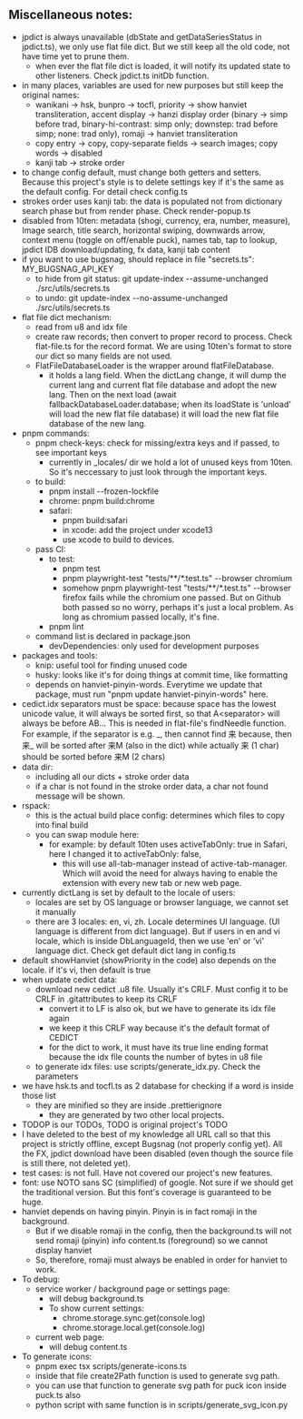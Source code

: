 ## Miscellaneous notes:

- jpdict is always unavailable (dbState and getDataSeriesStatus in jpdict.ts), we only use flat file dict. But we still keep all the old code, not have time yet to prune them.
    - when ever the flat file dict is loaded, it will notify its updated state to other listeners. Check jpdict.ts initDb function.
- in many places, variables are used for new purposes but still keep the original names:
    - wanikani -> hsk, bunpro -> tocfl, priority -> show hanviet transliteration, accent display -> hanzi display order (binary -> simp before trad, binary-hi-contrast: simp only; downstep: trad before simp; none: trad only), romaji -> hanviet transliteration
    - copy entry -> copy, copy-separate fields -> search images; copy words -> disabled
    - kanji tab -> stroke order
- to change config default, must change both getters and setters. Because this project's style is to delete settings key if it's the same as the default config. For detail check config.ts
- strokes order uses kanji tab: the data is populated not from dictionary search phase but from render phase. Check render-popup.ts
- disabled from 10ten: metadata (shogi, currency, era, number, measure), Image search, title search, horizontal swiping, downwards arrow, context menu (toggle on off/enable puck), names tab, tap to lookup, jpdict IDB download/updating, fx data, kanji tab content
- if you want to use bugsnag, should replace in file "secrets.ts": MY_BUGSNAG_API_KEY
    - to hide from git status: git update-index --assume-unchanged ./src/utils/secrets.ts
    - to undo: git update-index --no-assume-unchanged ./src/utils/secrets.ts
- flat file dict mechanism:
    - read from u8 and idx file
    - create raw records; then convert to proper record to process. Check flat-file.ts for the record format. We are using 10ten's format to store our dict so many fields are not used.
    - FlatFileDatabaseLoader is the wrapper around flatFileDatabase.
        - it holds a lang field. When the dictLang change, it will dump the current lang and current flat file database and adopt the new lang. Then on the next load (await fallbackDatabaseLoader.database; when its loadState is 'unload' will load the new flat file database) it will load the new flat file database of the new lang.
- pnpm commands:
    - pnpm check-keys: check for missing/extra keys and if passed, to see important keys
        - currently in _locales/ dir we hold a lot of unused keys from 10ten. So it's neccessary to just look through the important keys.
    - to build:
        - pnpm install --frozen-lockfile
        - chrome: pnpm build:chrome
        - safari:
            - pnpm build:safari
            - in xcode: add the project under xcode13
            - use xcode to build to devices.
    - pass CI:
        - to test:
            - pnpm test
            - pnpm playwright-test "tests/**/*.test.ts" --browser chromium
            - somehow pnpm playwright-test "tests/**/*.test.ts" --browser firefox fails while the chromium one passed. But on Github both passed so no worry, perhaps it's just a local problem. As long as chromium passed locally, it's fine.
        - pnpm lint
    - command list is declared in package.json
        - devDependencies: only used for development purposes
- packages and tools:
    - knip: useful tool for finding unused code
    - husky: looks like it's for doing things at commit time, like formatting
    - depends on hanviet-pinyin-words. Everytime we update that package, must run "pnpm update hanviet-pinyin-words" here.
- cedict.idx separators must be space: because space has the lowest unicode value, it will always be sorted first, so that A\<separator\> will always be before AB... This is needed in flat-file's findNeedle function. For example, if the separator is e.g. _, then cannot find 来 because, then 来\_ will be sorted after 来M (also in the dict) while actually 来 (1 char) should be sorted before 来M (2 chars)
- data dir:
    - including all our dicts + stroke order data
    - if a char is not found in the stroke order data, a char not found message will be shown.
- rspack:
    - this is the actual build place config: determines which files to copy into final build
    - you can swap module here:
        - for example: by default 10ten uses activeTabOnly: true in Safari, here I changed it to activeTabOnly: false,
            - this will use all-tab-manager instead of active-tab-manager. Which will avoid the need for always having to enable the extension with every new tab or new web page.
- currently dictLang is set by default to the locale of users:
    - locales are set by OS language or browser language, we cannot set it manually
    - there are 3 locales: en, vi, zh. Locale determines UI language. (UI language is different from dict language). But if users in en and vi locale, which is inside DbLanguageId, then we use 'en' or 'vi' language dict. Check get default dict lang in config.ts
- default showHanviet (showPriority in the code) also depends on the locale. if it's vi, then default is true
- when update cedict data:
    - download new cedict .u8 file. Usually it's CRLF. Must config it to be CRLF in .gitattributes to keep its CRLF
        - convert it to LF is also ok, but we have to generate its idx file again
        - we keep it this CRLF way because it's the default format of CEDICT
        - for the dict to work, it must have its true line ending format because the idx file counts the number of bytes in u8 file
    - to generate idx files: use scripts/generate_idx.py. Check the parameters
- we have hsk.ts and tocfl.ts as 2 database for checking if a word is inside those list
    - they are minified so they are inside .prettierignore
        - they are generated by two other local projects.
- TODOP is our TODOs, TODO is original project's TODO
- I have deleted to the best of my knowledge all URL call so that this project is strictly offline, except Bugsnag (not properly config yet). All the FX, jpdict download have been disabled (even though the source file is still there, not deleted yet).
- test cases: is not full. Have not covered our project's new features.
- font: use NOTO sans SC (simplified) of google. Not sure if we should get the traditional version. But this font's coverage is guaranteed to be huge.
- hanviet depends on having pinyin. Pinyin is in fact romaji in the background.
    - But if we disable romaji in the config, then the background.ts will not send romaji (pinyin) info content.ts (foreground) so we cannot display hanviet
    - So, therefore, romaji must always be enabled in order for hanviet to work.
- To debug:
    - service worker / background page or settings page:
        - will debug background.ts
        - To show current settings:
            - chrome.storage.sync.get(console.log)
            - chrome.storage.local.get(console.log)
    - current web page:
        - will debug content.ts
- To generate icons:
    - pnpm exec tsx scripts/generate-icons.ts
    - inside that file create2Path function is used to generate svg path.
    - you can use that function to generate svg path for puck icon inside puck.ts also
    - python script with same function is in scripts/generate_svg_icon.py